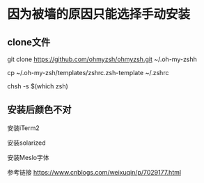# 因为被墙的原因只能选择手动安装

## clone文件
git clone https://github.com/ohmyzsh/ohmyzsh.git ~/.oh-my-zshh

cp ~/.oh-my-zsh/templates/zshrc.zsh-template ~/.zshrc

chsh -s $(which zsh)

## 安装后颜色不对
安装iTerm2

安装solarized

安装Meslo字体

参考链接
https://www.cnblogs.com/weixuqin/p/7029177.html
